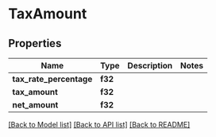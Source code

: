 # TaxAmount

## Properties

Name | Type | Description | Notes
------------ | ------------- | ------------- | -------------
**tax_rate_percentage** | **f32** |  | 
**tax_amount** | **f32** |  | 
**net_amount** | **f32** |  | 

[[Back to Model list]](../README.md#documentation-for-models) [[Back to API list]](../README.md#documentation-for-api-endpoints) [[Back to README]](../README.md)



